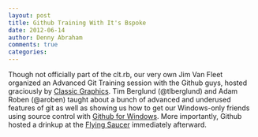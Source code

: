 ```yaml
---
layout: post
title: Github Training With It's Bspoke
date: 2012-06-14
author: Denny Abraham
comments: true
categories:
---
```


Though not officially part of the clt.rb, our very own Jim Van Fleet organized an Advanced Git Training session with the Github guys, hosted graciously by [Classic Graphics](http://knowclassic.com/). Tim Berglund (@tlberglund) and Adam Roben (@aroben) taught about a bunch of advanced and underused features of git as well as showing us how to get our Windows-only friends using source control with [Github for Windows](http://windows.github.com/). More importantly, Github hosted a drinkup at the [Flying Saucer](http://www.beerknurd.com/) immediately afterward.
